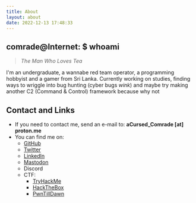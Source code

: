```yaml
---
title: About
layout: about
date: 2022-12-13 17:48:33
---
```

## comrade@Internet: $ whoami
>
> *The Man Who Loves Tea*

I'm an undergraduate, a wannabe red team operator, a programming hobbyist and a gamer from Sri Lanka. Currently working on studies, finding ways to wriggle into bug hunting (cyber bugs *wink*) and maybe try making another C2 (Command & Control) framework because why not

## Contact and Links

- If you need to contact me, send an e-mail to: **aCursed_Comrade [at] proton.me**
- You can find me on:
  - [GitHub](https://github.com/aCursedComrade)
  - [Twitter](https://twitter.com/aCursed_Comrade)
  - [LinkedIn](https://www.linkedin.com/in/loshana-aloka/)
  - [Mastodon](https://wetdry.world/@aCursedComrade)
  - Discord
  - CTF:
    - [TryHackMe](https://tryhackme.com/p/aCursedComrade)
    - [HackTheBox](https://app.hackthebox.com/profile/719962)
    - [PwnTillDawn](https://online.pwntilldawn.com/Achievements/3351)
